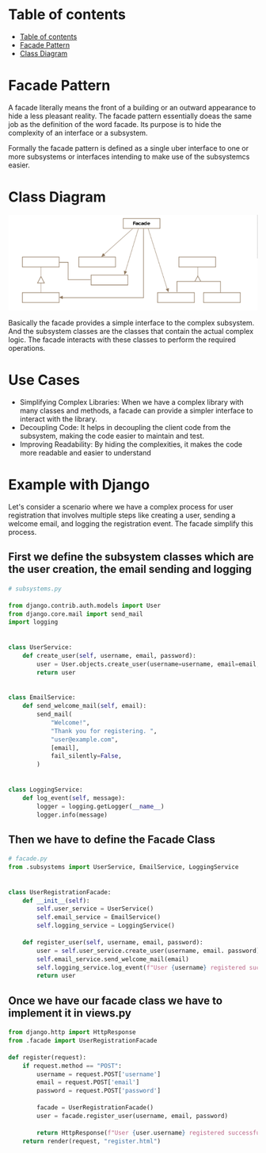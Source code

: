 # Table of contents
- [Table of contents](#table-of-contents)
- [Facade Pattern](#facade-pattern)
- [Class Diagram](#class-diagram)


# Facade Pattern 
A facade literally means the front of a building or an outward appearance to hide a less pleasant reality. The facade pattern essentially doeas the same job as the definition of the word facade. Its purpose is to hide the complexity of an interface or a subsystem. 

Formally the facade pattern is defined as a single uber interface to one or more subsystems or interfaces intending to make use of the subsystemcs easier. 


# Class Diagram 
![Facade Pattern Class Diagram](images/facade.png)

Basically the facade provides a simple interface to the complex subsystem. And the subsystem classes are the classes that contain the actual complex logic. The facade interacts with these classes to perform the required operations.


# Use Cases 
- Simplifying Complex Libraries: When we have a complex library with many classes and methods, a facade can provide a simpler interface to interact with the library. 
- Decoupling Code: It helps in decoupling the client code from the subsystem, making the code easier to maintain and test. 
- Improving Readability: By hiding the complexities, it makes the code more readable and easier to understand


# Example with Django 
Let's consider a scenario where we have a complex process for user registration that involves multiple steps like creating a user, sending a welcome email, and logging the registration event. The facade simplify this process. 

## First we define the subsystem classes which are the user creation, the email sending and logging 
```python 
# subsystems.py 

from django.contrib.auth.models import User
from django.core.mail import send_mail 
import logging


class UserService: 
    def create_user(self, username, email, password):
        user = User.objects.create_user(username=username, email=email, password=password)
        return user 


class EmailService: 
    def send_welcome_mail(self, email):
        send_mail(
            "Welcome!", 
            "Thank you for registering. ",
            "user@example.com",
            [email],
            fail_silently=False,
        )


class LoggingService:
    def log_event(self, message):
        logger = logging.getLogger(__name__)
        logger.info(message)
```

## Then we have to define the Facade Class 
```python 
# facade.py 
from .subsystems import UserService, EmailService, LoggingService


class UserRegistrationFacade: 
    def __init__(self):
        self.user_service = UserService()
        self.email_service = EmailService()
        self.logging_service = LoggingService()

    def register_user(self, username, email, password):
        user = self.user_service.create_user(username, email. password)
        self.email_service.send_welcome_mail(email)
        self.logging_service.log_event(f"User {username} registered successfully.")
        return user
```

## Once we have our facade class we have to implement it in views.py
```python 
from django.http import HttpResponse 
from .facade import UserRegistrationFacade

def register(request):
    if request.method == "POST":
        username = request.POST['username']
        email = request.POST['email']
        password = request.POST['password']

        facade = UserRegistrationFacade()
        user = facade.register_user(username, email, password)

        return HttpResponse(f"User {user.username} registered successfully")
    return render(request, "register.html")